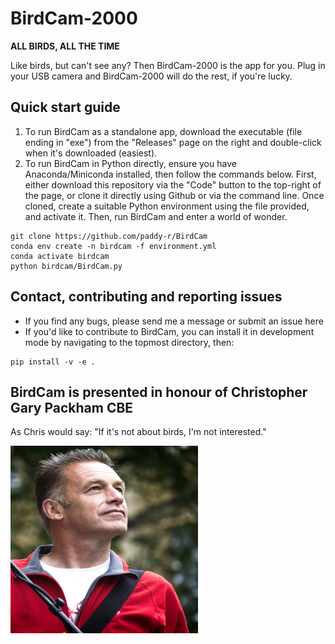 # BirdCam-2000
**ALL BIRDS, ALL THE TIME**

Like birds, but can't see any? Then BirdCam-2000 is the app for you. Plug in your USB camera and BirdCam-2000 will do the rest, if you're lucky.

## Quick start guide
1. To run BirdCam as a standalone app, download the executable (file ending in "exe") from the "Releases" page on the right and double-click when it's downloaded (easiest).
2. To run BirdCam in Python directly, ensure you have Anaconda/Miniconda installed, then follow the commands below. First, either download this repository via the "Code" button to the top-right of the page, or clone it directly using Github or via the command line. Once cloned, create a suitable Python environment using the file provided, and activate it. Then, run BirdCam and enter a world of wonder.

```
git clone https://github.com/paddy-r/BirdCam
conda env create -n birdcam -f environment.yml
conda activate birdcam
python birdcam/BirdCam.py
```

## Contact, contributing and reporting issues
- If you find any bugs, please send me a message or submit an issue here
- If you'd like to contribute to BirdCam, you can install it in development mode by navigating to the topmost directory, then:

```
pip install -v -e .
```

## BirdCam is presented in honour of Christopher Gary Packham CBE
As Chris would say: "If it's not about birds, I'm not interested."

<img src="https://github.com/paddy-r/BirdCam/blob/3-update-readme/images/Chris_Packham.jpg" width="300" height="300">